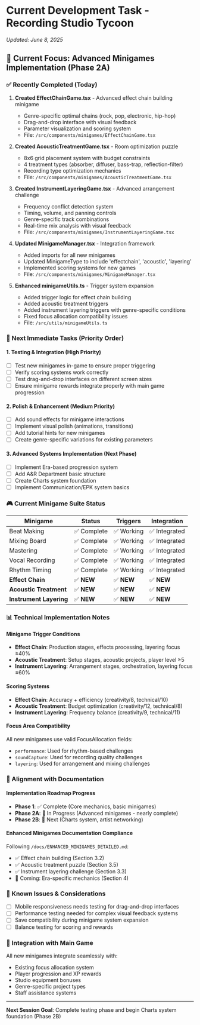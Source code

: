 # Current Development Task - Recording Studio Tycoon
*Updated: June 8, 2025*

## 🎯 Current Focus: Advanced Minigames Implementation (Phase 2A)

### ✅ Recently Completed (Today)
1. **Created EffectChainGame.tsx** - Advanced effect chain building minigame
   - Genre-specific optimal chains (rock, pop, electronic, hip-hop)
   - Drag-and-drop interface with visual feedback
   - Parameter visualization and scoring system
   - File: `/src/components/minigames/EffectChainGame.tsx`

2. **Created AcousticTreatmentGame.tsx** - Room optimization puzzle
   - 8x6 grid placement system with budget constraints
   - 4 treatment types (absorber, diffuser, bass-trap, reflection-filter)
   - Recording type optimization mechanics
   - File: `/src/components/minigames/AcousticTreatmentGame.tsx`

3. **Created InstrumentLayeringGame.tsx** - Advanced arrangement challenge
   - Frequency conflict detection system
   - Timing, volume, and panning controls
   - Genre-specific track combinations
   - Real-time mix analysis with visual feedback
   - File: `/src/components/minigames/InstrumentLayeringGame.tsx`

4. **Updated MinigameManager.tsx** - Integration framework
   - Added imports for all new minigames
   - Updated MinigameType to include 'effectchain', 'acoustic', 'layering'
   - Implemented scoring systems for new games
   - File: `/src/components/minigames/MinigameManager.tsx`

5. **Enhanced minigameUtils.ts** - Trigger system expansion
   - Added trigger logic for effect chain building
   - Added acoustic treatment triggers
   - Added instrument layering triggers with genre-specific conditions
   - Fixed focus allocation compatibility issues
   - File: `/src/utils/minigameUtils.ts`

### 🚧 Next Immediate Tasks (Priority Order)

#### 1. Testing & Integration (High Priority)
- [ ] Test new minigames in-game to ensure proper triggering
- [ ] Verify scoring systems work correctly
- [ ] Test drag-and-drop interfaces on different screen sizes
- [ ] Ensure minigame rewards integrate properly with main game progression

#### 2. Polish & Enhancement (Medium Priority)  
- [ ] Add sound effects for minigame interactions
- [ ] Implement visual polish (animations, transitions)
- [ ] Add tutorial hints for new minigames
- [ ] Create genre-specific variations for existing parameters

#### 3. Advanced Systems Implementation (Next Phase)
- [ ] Implement Era-based progression system
- [ ] Add A&R Department basic structure
- [ ] Create Charts system foundation
- [ ] Implement Communication/EPK system basics

### 🎮 Current Minigame Suite Status

| Minigame | Status | Triggers | Integration |
|----------|--------|----------|-------------|
| Beat Making | ✅ Complete | ✅ Working | ✅ Integrated |
| Mixing Board | ✅ Complete | ✅ Working | ✅ Integrated |
| Mastering | ✅ Complete | ✅ Working | ✅ Integrated |
| Vocal Recording | ✅ Complete | ✅ Working | ✅ Integrated |
| Rhythm Timing | ✅ Complete | ✅ Working | ✅ Integrated |
| **Effect Chain** | ✅ **NEW** | ✅ **NEW** | ✅ **NEW** |
| **Acoustic Treatment** | ✅ **NEW** | ✅ **NEW** | ✅ **NEW** |
| **Instrument Layering** | ✅ **NEW** | ✅ **NEW** | ✅ **NEW** |

### 📊 Technical Implementation Notes

#### Minigame Trigger Conditions
- **Effect Chain**: Production stages, effects processing, layering focus ≥40%
- **Acoustic Treatment**: Setup stages, acoustic projects, player level ≥5
- **Instrument Layering**: Arrangement stages, orchestration, layering focus ≥60%

#### Scoring Systems  
- **Effect Chain**: Accuracy + efficiency (creativity/8, technical/10)
- **Acoustic Treatment**: Budget optimization (creativity/12, technical/8)  
- **Instrument Layering**: Frequency balance (creativity/9, technical/11)

#### Focus Area Compatibility
All new minigames use valid FocusAllocation fields:
- `performance`: Used for rhythm-based challenges
- `soundCapture`: Used for recording quality challenges  
- `layering`: Used for arrangement and mixing challenges

### 🎯 Alignment with Documentation

#### Implementation Roadmap Progress
- **Phase 1**: ✅ Complete (Core mechanics, basic minigames)
- **Phase 2A**: 🚧 In Progress (Advanced minigames - nearly complete)
- **Phase 2B**: 📅 Next (Charts system, artist networking)

#### Enhanced Minigames Documentation Compliance
Following `/docs/ENHANCED_MINIGAMES_DETAILED.md`:
- ✅ Effect chain building (Section 3.2)
- ✅ Acoustic treatment puzzle (Section 3.5) 
- ✅ Instrument layering challenge (Section 3.3)
- 📅 Coming: Era-specific mechanics (Section 4)

### 🐛 Known Issues & Considerations
- [ ] Mobile responsiveness needs testing for drag-and-drop interfaces
- [ ] Performance testing needed for complex visual feedback systems
- [ ] Save compatibility during minigame system expansion
- [ ] Balance testing for scoring and rewards

### 🎵 Integration with Main Game
All new minigames integrate seamlessly with:
- Existing focus allocation system
- Player progression and XP rewards
- Studio equipment bonuses
- Genre-specific project types
- Staff assistance systems

---

**Next Session Goal**: Complete testing phase and begin Charts system foundation (Phase 2B)
